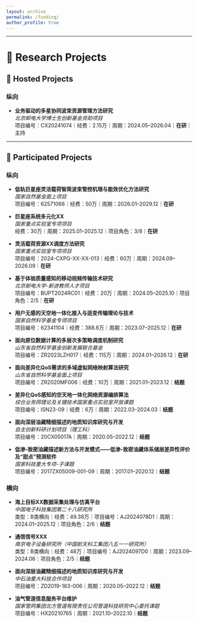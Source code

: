 ```yaml
---
layout: archive
permalink: /funding/
author_profile: true
---
```


---
# 🎯 Research Projects

## 🔹 Hosted Projects
### 纵向
- **业务驱动的多星协同波束资源管理方法研究**  
  *北京邮电大学博士生创新基金资助项目*  
  项目编号：CX20241074｜经费：2.15万｜周期：2024.05–2026.04｜**在研**｜主持  

---

## 🔹 Participated Projects
### 纵向
- **低轨巨星座灵活载荷智简波束管控机理与能效优化方法研究**  
  *国家自然基金面上项目*  
  项目编号：62571066｜经费：50万｜周期：2026.01–2029.12｜**在研**  

- **巨星座系统多元化XX**  
  *国家重点实验室专项项目*  
  经费：30万｜周期：2025.01–2025.12｜项目角色：3/8｜**在研**  

- **灵活载荷资源XX调度方法研究**  
  *国家重点实验室专项项目*  
  项目编号：2024-CXPG-XX-XX-013｜经费：60万｜周期：2024.09–2026.09｜**在研**  

- **基于体验质量感知的移动视频传输技术研究**  
  *北京邮电大学-新进教师人才项目*  
  项目编号：BUPT2024RC01｜经费：20万｜周期：2024.05–2025.10｜项目角色：2/5｜**在研**  

- **用户无感的天空地一体化接入与适变传输理论与技术**  
  *国家自然科学基金专项项目*  
  项目编号：62341104｜经费：388.8万｜周期：2023.07–2025.12｜**在研**  

- **面向原位数据计算的多层次多策略调度机制研究**  
  *山东省自然科学基金创新发展联合基金*  
  项目编号：ZR2023LZH017｜经费：115万｜周期：2024.01–2026.12｜**在研**  

- **面向差异化QoS需求的多域虚拟网络映射算法研究**  
  *山东省自然科学基金面上项目*  
  项目编号：ZR2020MF006｜经费：10万｜周期：2021.01–2023.12｜**结题**  

- **差异化QoS感知的空天地一体化网络资源编排算法**  
  *综合业务网理论及关键技术国家重点实验室开放课题*  
  项目编号：ISN23-09｜经费：6万｜周期：2022.03–2024.03｜**结题**  

- **面向深层油藏精细描述的地质知识库研究与开发**  
  *自主创新科研计划项目（理工科）*  
  项目编号：20CX05017A｜周期：2020.05–2022.12｜**结题**  

- **低渗-致密油藏描述新方法与开发模式——低渗-致密油藏体系储层差异性评价及“甜点”预测软件**  
  *国家科技重大专项-子课题*  
  项目编号：2017ZX05009-001-09｜周期：2017.01–2020.12｜**结题**  


### 横向
- **海上目标XX数据采集处理与仿真平台**  
  *中国电子科技集团第二十八研究所*  
  类型：B类横向｜经费：49.38万｜项目编号：AJ2024078D1｜周期：2024.01–2025.12｜项目角色：2/6｜**结题**  

- **通信信号XXX**  
  *南京电子设备研究所（中国航天科工集团八五一一研究所）*  
  类型：B类横向｜经费：48万｜项目编号：AJ2024097D0｜周期：2023.09–2024.06｜项目角色：2/5｜**结题**  

- **面向深层油藏精细描述的地质知识库研究与开发**  
  *中石油重大科技合作项目*  
  项目编号：ZD2019-183-006｜周期：2020.05–2022.12｜**结题**  

- **油气管道信息服务平台维护**  
  *国家管网集团北方管道有限责任公司管道科技研究中心委托课题*  
  项目编号：HX20210765｜周期：2021.10–2022.10｜**结题**  


